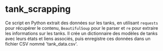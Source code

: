 # tank_scrapping
Ce script en Python extrait des données sur les tanks, en utilisant `requests` pour récupérer le contenu, `BeautifulSoup` pour le parser et `re` pour extraire les informations sur les tanks. Il crée un dictionnaire des modèles de tanks avec leurs états et liens associés, puis enregistre ces données dans un fichier CSV nommé 'tank_data.csv'.
